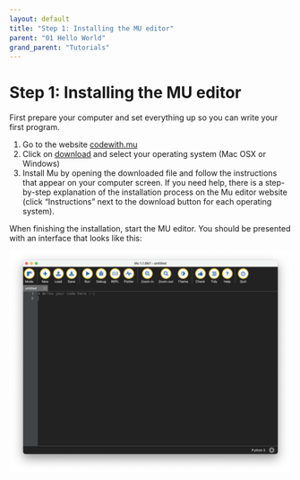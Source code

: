 ```yaml
---
layout: default
title: "Step 1: Installing the MU editor"
parent: "01 Hello World"
grand_parent: "Tutorials"
---
```


# Step 1: Installing the MU editor

First prepare your computer and set everything up so you can write your first program.

1. Go to the website [codewith.mu](https://codewith.mu)
2. Click on [download](https://codewith.mu/en/download) and select your operating system (Mac OSX or Windows)
3. Install Mu by opening the downloaded file and follow the instructions that appear on your computer screen. If you need help, there is a step-by-step explanation of the installation process on the Mu editor website (click “Instructions” next to the download button for each operating system).

When finishing the installation, start the MU editor. You should be presented with an interface that looks like this:

![This will be our development environment for any coding](assets/02-Mu-Editor.png)
